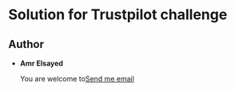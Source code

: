 # Solution for Trustpilot challenge <followthewhiterabbit>

## Author

* **Amr Elsayed** <p>You are welcome to<a href="mailto:<a href='mailto:amr.elsayed.dk@gmail.com'>amr.elsayed.dk@gmail.com</a>">Send me email</a></p>